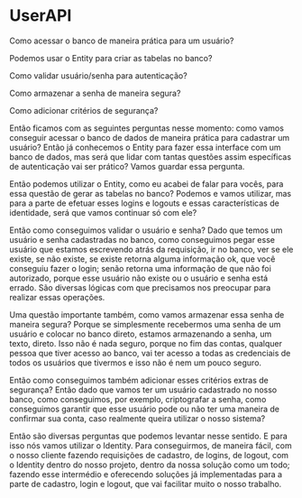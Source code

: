 # UserAPI

Como acessar o banco de maneira prática para um usuário?

Podemos usar o Entity para criar as tabelas no banco?

Como validar usuário/senha para autenticação?

Como armazenar a senha de maneira segura?

Como adicionar critérios de segurança?
 
Então ficamos com as seguintes perguntas nesse momento: como vamos conseguir acessar o banco de dados de maneira prática para cadastrar um usuário? Então já conhecemos o Entity para fazer essa interface com um banco de dados, mas será que lidar com tantas questões assim específicas de autenticação vai ser prático? Vamos guardar essa pergunta.

 Então podemos utilizar o Entity, como eu acabei de falar para vocês, para essa questão de gerar as tabelas no banco? Podemos e vamos utilizar, mas para a parte de efetuar esses logins e logouts e essas características de identidade, será que vamos continuar só com ele?

 Então como conseguimos validar o usuário e senha? Dado que temos um usuário e senha cadastradas no banco, como conseguimos pegar esse usuário que estamos escrevendo atrás da requisição, ir no banco, ver se ele existe, se não existe, se existe retorna alguma informação ok, que você conseguiu fazer o login; senão retorna uma informação de que não foi autorizado, porque esse usuário não existe ou o usuário e senha está errado. São diversas lógicas com que precisamos nos preocupar para realizar essas operações.

 Uma questão importante também, como vamos armazenar essa senha de maneira segura? Porque se simplesmente recebermos uma senha de um usuário e colocar no banco direto, estamos armazenando a senha, um texto, direto. Isso não é nada seguro, porque no fim das contas, qualquer pessoa que tiver acesso ao banco, vai ter acesso a todas as credenciais de todos os usuários que tivermos e isso não é nem um pouco seguro.

 Então como conseguimos também adicionar esses critérios extras de segurança? Então dado que vamos ter um usuário cadastrado no nosso banco, como conseguimos, por exemplo, criptografar a senha, como conseguimos garantir que esse usuário pode ou não ter uma maneira de confirmar sua conta, caso realmente queira utilizar o nosso sistema?

 Então são diversas perguntas que podemos levantar nesse sentido. E para isso nós vamos utilizar o Identity.
Para conseguirmos, de maneira fácil, com o nosso cliente fazendo requisições de cadastro, de logins, de logout, com o Identity dentro do nosso projeto, dentro da nossa solução como um todo; fazendo esse intermédio e oferecendo soluções já implementadas para a parte de cadastro, login e logout, que vai facilitar muito o nosso trabalho.
